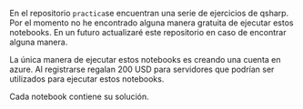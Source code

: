 En el repositorio `practica`se encuentran una serie de ejercicios de qsharp. Por el momento no he encontrado alguna manera gratuita de ejecutar estos notebooks. En un futuro actualizaré este repositorio en caso de encontrar alguna manera.

La única manera de ejecutar estos notebooks es creando una cuenta en azure. Al registrarse regalan 200 USD para servidores que podrían ser utilizados para ejecutar estos notebooks.

Cada notebook contiene su solución.